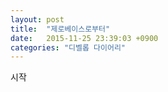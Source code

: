 ```yaml
---
layout: post
title:  "제로베이스로부터"
date:   2015-11-25 23:39:03 +0900
categories: "디벨롭 다이어리"
---
```


시작
